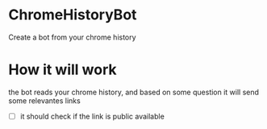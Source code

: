 # ChromeHistoryBot
Create a bot from your chrome history

# How it will work
the bot reads your chrome history, and based on some question it will send some relevantes links

- [ ] it should check if the link is public available
